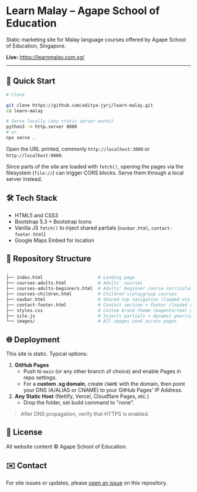 # Learn Malay – Agape School of Education
Static marketing site for Malay language courses offered by Agape School of Education, Singapore.

**Live:** https://learnmalay.com.sg/

---
## 🚀 Quick Start

```bash
# Clone

git clone https://github.com/aditya-jyrj/learn-malay.git
cd learn-malay

# Serve locally (any static server works)
python3 -m http.server 8080
# or
npx serve .
```

Open the URL printed, commonly `http://localhost:3000` or `http://localhost:8000`.

Since parts of the site are loaded with `fetch()`, opening the pages via the filesystem (`file://`) can trigger CORS blocks. Serve them through a local server instead.

## 🛠️ Tech Stack
- HTML5 and CSS3
- Bootstrap 5.3 + Bootstrap Icons
- Vanilla JS `fetch()` to inject shared partials (`navbar.html`, `contact-footer.html`)
- Google Maps Embed for location

## 📁 Repository Structure
```bash
.
├── index.html                     # Landing page
├── courses-adults.html            # Adults' courses
├── courses-adults-beginners.html  # Adults' beginner course curriculum
├── courses-children.html          # Children’s/playgroup courses
├── navbar.html                    # Shared top navigation (loaded via fetch)
├── contact-footer.html            # Contact section + footer (loaded via fetch)
├── styles.css                     # Custom brand theme (magenta/teal palette)
├── site.js                        # Injects partials + dynamic year/subheadings
└── images/                        # All images used across pages
```

## 🌐 Deployment
This site is static. Typical options:
1. **GitHub Pages**
	- Push to `main` (or any other branch of choice) and enable Pages in repo settings.
	- For a **custom .sg domain**, create `CNAME` with the domain, then point your DNS (A/ALIAS or CNAME) to your GitHub Pages' IP Address.
2. **Any Static Host** (Netlify, Vercel, Cloudflare Pages, etc.)
	- Drop the folder, set build command to "none".
> After DNS propagation, verify that HTTPS is enabled.

## 📄 License
All website content © Agape School of Education.

## ✉️ Contact
For site issues or updates, please [open an issue](https://github.com/aditya-jyrj/learn-malay/issues/new/choose) on this repository.
